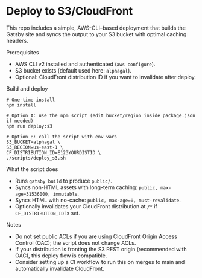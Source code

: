 # Deploy to S3/CloudFront

This repo includes a simple, AWS-CLI–based deployment that builds the Gatsby site and syncs the output to your S3 bucket with optimal caching headers.

Prerequisites
- AWS CLI v2 installed and authenticated (`aws configure`).
- S3 bucket exists (default used here: `alphagal`).
- Optional: CloudFront distribution ID if you want to invalidate after deploy.

Build and deploy
```
# One-time install
npm install

# Option A: use the npm script (edit bucket/region inside package.json if needed)
npm run deploy:s3

# Option B: call the script with env vars
S3_BUCKET=alphagal \
S3_REGION=us-east-1 \
CF_DISTRIBUTION_ID=E123YOURDISTID \
./scripts/deploy_s3.sh
```

What the script does
- Runs `gatsby build` to produce `public/`.
- Syncs non-HTML assets with long-term caching: `public, max-age=31536000, immutable`.
- Syncs HTML with no-cache: `public, max-age=0, must-revalidate`.
- Optionally invalidates your CloudFront distribution at `/*` if `CF_DISTRIBUTION_ID` is set.

Notes
- Do not set public ACLs if you are using CloudFront Origin Access Control (OAC); the script does not change ACLs.
- If your distribution is fronting the S3 REST origin (recommended with OAC), this deploy flow is compatible.
- Consider setting up a CI workflow to run this on merges to main and automatically invalidate CloudFront.

